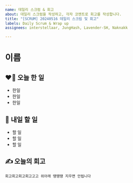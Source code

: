 ```yaml
---
name: 데일리 스크럼 & 회고
about: 데일리 스크럼을 작성하고, 각자 코멘트로 회고를 작성합니다.
title: "[SCRUM] 20240516 데일리 스크림 및 회고"
labels: Daily Scrum & Wrap up
assignees: interstellaar, JungHash, Lavender-SH, Naknakk

---
```


# 이름
## ❤️‍🔥 오늘 한 일
<!-- 오늘 한 일에 대해 간단하게 적어주세요 -->
- 한일
- 한일
- 한일


##  🔖 내일 할 일
<!-- 진행할 작업에 대해 적어주세요 -->
- 할 일
- 할 일
- 할 일

## ✍️ 오늘의 회고
```
회고회고회고회고고고 위아래 땡땡떙 지우면 안됩니다
```
